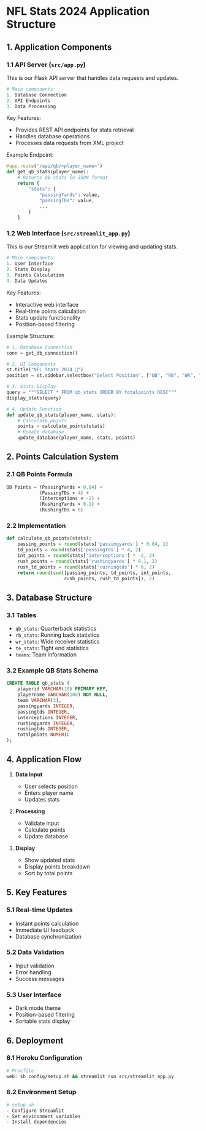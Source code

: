 # NFL Stats 2024 Application Structure

## 1. Application Components

### 1.1 API Server (`src/app.py`)
This is our Flask API server that handles data requests and updates.

```python
# Main components:
1. Database Connection
2. API Endpoints
3. Data Processing
```

Key Features:
- Provides REST API endpoints for stats retrieval
- Handles database operations
- Processes data requests from XML project

Example Endpoint:
```python
@app.route('/api/qb/<player_name>')
def get_qb_stats(player_name):
    # Returns QB stats in JSON format
    return {
        "stats": {
            "passingYards": value,
            "passingTDs": value,
            ...
        }
    }
```

### 1.2 Web Interface (`src/streamlit_app.py`)
This is our Streamlit web application for viewing and updating stats.

```python
# Main components:
1. User Interface
2. Stats Display
3. Points Calculation
4. Data Updates
```

Key Features:
- Interactive web interface
- Real-time points calculation
- Stats update functionality
- Position-based filtering

Example Structure:
```python
# 1. Database Connection
conn = get_db_connection()

# 2. UI Components
st.title("NFL Stats 2024 🏈")
position = st.sidebar.selectbox("Select Position", ["QB", "RB", "WR", "TE"])

# 3. Stats Display
query = """SELECT * FROM qb_stats ORDER BY totalpoints DESC"""
display_stats(query)

# 4. Update Function
def update_qb_stats(player_name, stats):
    # Calculate points
    points = calculate_points(stats)
    # Update database
    update_database(player_name, stats, points)
```

## 2. Points Calculation System

### 2.1 QB Points Formula
```python
QB Points = (PassingYards × 0.04) + 
            (PassingTDs × 4) + 
            (Interceptions × -2) + 
            (RushingYards × 0.1) + 
            (RushingTDs × 6)
```

### 2.2 Implementation
```python
def calculate_qb_points(stats):
    passing_points = round(stats['passingyards'] * 0.04, 2)
    td_points = round(stats['passingtds'] * 4, 2)
    int_points = round(stats['interceptions'] * -2, 2)
    rush_points = round(stats['rushingyards'] * 0.1, 2)
    rush_td_points = round(stats['rushingtds'] * 6, 2)
    return round(sum([passing_points, td_points, int_points, 
                     rush_points, rush_td_points]), 2)
```

## 3. Database Structure

### 3.1 Tables
- `qb_stats`: Quarterback statistics
- `rb_stats`: Running back statistics
- `wr_stats`: Wide receiver statistics
- `te_stats`: Tight end statistics
- `teams`: Team information

### 3.2 Example QB Stats Schema
```sql
CREATE TABLE qb_stats (
    playerid VARCHAR(10) PRIMARY KEY,
    playername VARCHAR(100) NOT NULL,
    team VARCHAR(3),
    passingyards INTEGER,
    passingtds INTEGER,
    interceptions INTEGER,
    rushingyards INTEGER,
    rushingtds INTEGER,
    totalpoints NUMERIC
);
```

## 4. Application Flow

1. **Data Input**
   - User selects position
   - Enters player name
   - Updates stats

2. **Processing**
   - Validate input
   - Calculate points
   - Update database

3. **Display**
   - Show updated stats
   - Display points breakdown
   - Sort by total points

## 5. Key Features

### 5.1 Real-time Updates
- Instant points calculation
- Immediate UI feedback
- Database synchronization

### 5.2 Data Validation
- Input validation
- Error handling
- Success messages

### 5.3 User Interface
- Dark mode theme
- Position-based filtering
- Sortable stats display

## 6. Deployment

### 6.1 Heroku Configuration
```bash
# Procfile
web: sh config/setup.sh && streamlit run src/streamlit_app.py
```

### 6.2 Environment Setup
```bash
# setup.sh
- Configure Streamlit
- Set environment variables
- Install dependencies
``` 